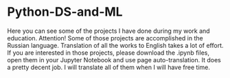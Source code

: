 # Python-DS-and-ML
Here you can see some of the projects I have done during my work and education. Attention! Some of those projects are accomplished in the Russian language. Translation of all the works to English takes a lot of effort. If you are interested in those projects, please download the .ipynb files, open them in your Jupyter Notebook and use page auto-translation. It does a pretty decent job. I will translate all of them when I will have free time.
